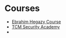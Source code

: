# Courses

- [Ebrahim Hegazy Course](Ebrahim%20Hegazy%20Course/Ebrahim%20Hegazy%20Course.md)
- [TCM Security Academy](TCM%20Security%20Academy.md)
- 